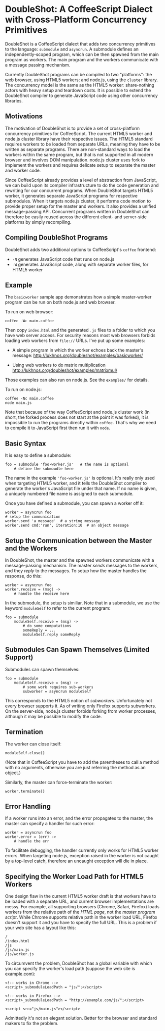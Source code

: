 # DoubleShot: A CoffeeScript Dialect with Cross-Platform Concurrency Primitives

DoubleShot is a CoffeeScript dialect that adds two concurrency primitives to
the language: `submodule` and `asyncrun`. A submodule defines an
independently-scoped program, which can be then spawned from the main program
as workers. The main program and the workers communicate with a message
passing mechanism.

Currently DoubleShot programs can be compiled to two "platforms": the web
browser, using HTML5 workers; and node.js, using the `cluster` library. The
concurrency model is the same as the HTML5 worker: share-nothing actors with
heavy setup and teardown costs. It is possible to extend the DoubleShot
compiler to generate JavaScript code using other concurrency libraries.


## Motivations

The motivation of DoubleShot is to provide a set of cross-platform concurrency
primitives for CoffeeScript. The current HTML5 worker and node.js cluster
library have their respective issues. The HTML5 standard requires workers to
be loaded from separate URLs, meaning they have to be written as separate
programs. There are non-standard ways to load the workers within the same
program, but that is not supported in all modern browser and involves DOM
manipulation. node.js cluster uses fork to implement the workers and requires
delicate setup to separate the master and worker code.

Since CoffeeScript already provides a level of abstraction from JavaScript, we
can build upon its compiler infrastructure to do the code generation and
rewriting for our concurrent programs. When DoubleShot targets HTML5 worker,
it generates separate JavaScript programs for respective submodules. When it
targets node.js cluster, it performs code motion to provide proper setup for
the master and workers. It also provides a unified message-passing API.
Concurrent programs written in DoubleShot can therefore be easily reused
across the different client- and server-side platforms by simply recompiling.


## Compiling DoubleShot Programs

DoubleShot adds two additional options to CoffeeScript's `coffee` frontend:

*   `-N` generates JavaScript code that runs on node.js
*   `-W` generates JavaScript code, along with separate worker files, for
    HTML5 worker

## Example

The `basicworker` sample app demonstrates how a simple master-worker program
can be run on both node.js and web browser.

To run on web browser:

    coffee -Wc main.coffee

Then copy `index.html` and the generated `.js` files to a folder to which you
have web server access. For security reasons most web browsers forbids loading
web workers from `file://` URLs. I've put up some examples:

*   A simple program in which the worker echoes back the master's message:
    http://lukhnos.org/doubleshot/examples/basicworker/
    
*   Using web workers to do matrix multiplication
    http://lukhnos.org/doubleshot/examples/matrixmul/

Those examples can also run on node.js. See the `examples/` for details.

To run on node.js:

    coffee -Nc main.coffee
    node main.js

Note that because of the way CoffeeScript and node.js cluster work (in short,
the forked process does not start at the point it was forked), it is
impossible to run the programs directly within `coffee`. That's why we need to
compile it to JavaScript first then run it with `node`.


## Basic Syntax

It is easy to define a submodule:

    foo = submodule 'foo-worker.js'   # the name is optional
        # define the submoudle here

The name in the example `'foo-worker.js'` is optional. It's really only used
when targeting HTML5 worker, and it tells the DoubleShot compiler to generate
the worker's JavaScript file under that name. If no name is given, a uniquely
numbered file name is assigned to each submodule.

Once you have defined a submodule, you can spawn a worker off it:

    worker = asyncrun foo
    # setup the communication
    worker.send 'a message'  # a string message
    worker.send cmd:'run', iteration:10  # an object message


## Setup the Communication between the Master and the Workers

In DoubleShot, the master and the spawned workers communicate with a
message-passing mechanism. The master *sends* messages to the workers, and
they *reply* to the messages. To setup how the master handles the response, do
this:

    worker = asyncrun foo
    worker.receive = (msg) ->
        # handle the receive here

In the submodule, the setup is similiar. Note that in a submodule, we use the
keyword `moduleSelf` to refer to the current program:

    foo = submodule
        moduleSelf.receive = (msg) ->
            # do some computations
            someReply = ...
            moduleSelf.reply someReply


## Submodules Can Spawn Themselves (Limited Support)

Submodules can spawn themselves:

    foo = submodule
        moduleSelf.receive = (msg) ->
            # some work requires sub-workers
            subworker = asyncrun moduleSelf

This corresponds to the HTML5 notion of *subworkers*. Unfortunately not every
browser supports it. As of writing only Firefox supports subworkers. On the
server-side, node.js cluster forbids forking from worker processes, although
it may be possible to modify the code.


## Termination

The worker can close itself:

    moduleSelf.close()

(Note that in CoffeeScript you have to add the parentheses to call a method
with no arguments, otherwise you are just referring the method as an object.)

Similarly, the master can force-terminate the worker:

    worker.terminate()


## Error Handling

If a worker runs into an error, and the error propagates to the master, the
master can specify a handler for such error:

    worker = asyncrun foo
    worker.error = (err) ->
        # handle the err

To facilitate debugging, the handler currently only works for HTML5 worker
errors. When targeting node.js, exception raised in the worker is not caught
by a top-level catch, therefore an uncaught exception will die in place.


## Specifying the Worker Load Path for HTML5 Workers

One design flaw in the current HTML5 worker draft is that workers have to be
loaded with a separate URL, and current browser implementations are messy. For
example, all supporting browsers (Chrome, Safari, Firefox) loads workers from
the relative path of the *HTML page*, not the *master program script*. While
Chrome supports relative path in the worker load URL, Firefox doesn't support
it and you have to specify the full URL. This is a problem if your web site
has a layout like this:

    /
    /index.html
    /js
    /js/main.js
    /js/worker.js

To circumvent the problem, DoubleShot has a global variable with which you can specify the worker's load path (suppose the web site is example.com):

    <!-- works in Chrome -->
    <script>_submoduleLoadPath = "js/";</script>

    <!-- works in Firefox -->
    <script>_submoduleLoadPath = "http://example.com/js/";</script>

    <script src="js/main.js"></script>

Admittedly it's not an elegant solution. Better for the browser and standard
makers to fix the problem.

